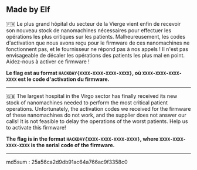 Made by Elf 
--------------------------------------------------------------------------------------------------------------

🇫🇷 Le plus grand hôpital du secteur de la Vierge vient enfin de recevoir son nouveau stock de nanomachines nécessaires pour effectuer les opérations les plus critiques sur les patients.
Malheureusement, les codes d'activation que nous avons reçu pour le firmware de ces nanomachines ne fonctionnent pas, et le fournisseur ne répond pas à nos appels !
Il n'est pas envisageable de décaler les opérations des patients les plus mal en point. Aidez-nous à activer ce firmware !

**Le flag est au format `HACKDAY{XXXX-XXXX-XXXX-XXXX}`, où `XXXX-XXXX-XXXX-XXXX` est le code d'activation du firmware.**

--------------------------------------------------------------------------------------------------------------
🇬🇧 The largest hospital in the Virgo sector has finally received its new stock of nanomachines needed to perform the most critical patient operations.
Unfortunately, the activation codes we received for the firmware of these nanomachines do not work, and the supplier does not answer our calls!
It is not feasible to delay the operations of the worst patients. Help us to activate this firmware!

**The flag is in the format `HACKDAY{XXXX-XXXX-XXXX-XXXX}`, where `XXXX-XXXX-XXXX-XXXX` is the serial code of the firmware.**

--------------------------------------------------------------------------------------------------------------

md5sum : 25a56ca2d9db91ac64a766ac9f3358c0
